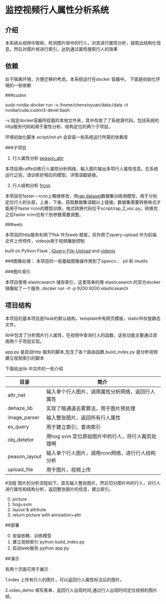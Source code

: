 监控视频行人属性分析系统
===================


## 介绍

本系统从视频中取帧，检测图片帧中的行人，对其进行属性分析，提取出结构化信息。然后对图片帧进行索引，达到通过属性搜索行人的效果



## 依赖
处于隔离环境，方便迁移的考虑。本系统运行在docker 容器中。
下面是初始化环境的一些依赖

###cudnn



sudo nvidia-docker run -v /home/chenxinyuan/data:/data -it nvidia/cuda:cudnn3-devel bash

-v 指定docker容器所挂载的本地文件夹，其中存放了了系统源代码。包括系统的http服务代码和用于属性分析、结构定位的两个子项目。

环境初始化脚本 script/init.sh  会安装一些系统运行所需的依赖库


###子项目


1. 行人属性分析 [peason_attr](https://github.com/aquairus/peason_attr)

本项目用caffe训练行人属性分析网络，输入图片输出多项行人属性信息。在系统运行之前，请训练好相应的模型，详情请戳链接。

2. 行人结构分析 [frcnn](https://github.com/rbgirshick/py-faster-rcnn)

本项目在faster－rcnn上略做修改，用[rap dataset](http://rap.idealtest.org)数据集训练用模型，用于分别定位行人的头部，上身，下身。获取数据集请戳以上链接。数据集需要转换格式才能用于faster rcnn的模型训练，格式转换代码位于script/rap_2_voc.py。转换完之后faster rcnn也有个别参数需要调整。

###web:

本项目的http服务利用了flsk 作为web 框架，另外用了jquery-upload 作为前端文件上传控件，videojs用于视频播放控制

built on Python Flask , [jQuery-File-Upload](https://github.com/blueimp/jQuery-File-Upload/) and [videojs](https://github.com/videojs/video.js)

###图像处理：
本项目的一些基础图像操作用到了opencv 、 pil 和 imutils 

###图片索引

本项目使用 elasticsearch 储存索引，这里简单的用 elasticsearch 的官方docker镜像起了一个服务.
docker run -it -p 9200:9200 elasticsearch


## 项目结构
本项目的基本项目是flask的默认结构，template中有网页模板，static中存放静态文件。

lib中包含了分析图片行人属性，在视频中查询行人的函数，这些功能主要通过调用两个子项目实现。

app.py 是启动http 服务的脚本,包含了各个路由函数,buiid_index.py 是分析视频建立视频索引的脚本

下面给出lib 中文件的一些介绍

目录 | 简介 | 
------------ | ------------- |
attr_net | 输入单个行人图片，调用属性分析网络，返回行人属性 | 
dehaze_lib| 实现了暗通道去雾算法，用于图片预处理|
image_parser|输入整张图片，返回所有行人属性|
es_query|用于建立索引，查询索引|
obj_detetor| 用hog svm 定位原始图片中的行人，将行人裁剪处理啊| 
peason_layout| 输入单个行人图片，调用rcnn网络，进行行人结构分析
upload_file| 用于图片，视频上传

#流程
图片的分析流程如下，首先输入整张图片，然后切分图片中的行人，对行人进行属性和结构分析，返回整张图片的信息，建立索引。

0. picture
1. hog+svm
2. layout & attrbute
3. return picture with annoation+attr

##部署

0. 安装依赖、训练模型
1. 建立视频索引 python build_index.py
2. 启动web服务 python app.py

##演示

有两个页面可用于展示

1.index 上传有行人的图片，可以返回行人属性标注后的图片。

2.video_demo  填写表单，返回行人出现时间,通过行人出现时间定位视频的图片帧。
